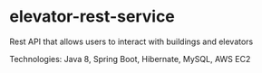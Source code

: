 # elevator-rest-service
Rest API that allows users to interact with buildings and elevators

Technologies: Java 8, Spring Boot, Hibernate, MySQL, AWS EC2
